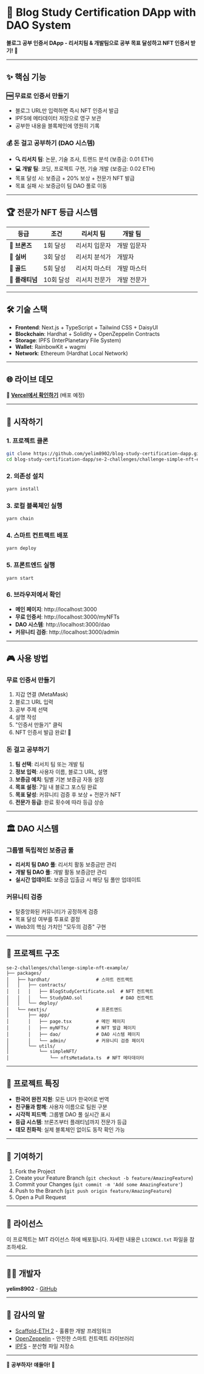 # 🎯 Blog Study Certification DApp with DAO System

**블로그 공부 인증서 DApp - 리서치팀 & 개발팀으로 공부 목표 달성하고 NFT 인증서 받기! 🚀**

---

## ✨ 핵심 기능

### 🆓 무료로 인증서 만들기

- 블로그 URL만 입력하면 즉시 NFT 인증서 발급
- IPFS에 메타데이터 저장으로 영구 보관
- 공부한 내용을 블록체인에 영원히 기록

### 💰 돈 걸고 공부하기 (DAO 시스템)

- **🔍 리서치 팀**: 논문, 기술 조사, 트렌드 분석 (보증금: 0.01 ETH)
- **💻 개발 팀**: 코딩, 프로젝트 구현, 기술 개발 (보증금: 0.02 ETH)
- 목표 달성 시: 보증금 + 20% 보상 + 전문가 NFT 발급
- 목표 실패 시: 보증금이 팀 DAO 풀로 이동

---

## 🏆 전문가 NFT 등급 시스템

| 등급            | 조건      | 리서치 팀     | 개발 팀     |
| --------------- | --------- | ------------- | ----------- |
| 🥉 **브론즈**   | 1회 달성  | 리서치 입문자 | 개발 입문자 |
| 🥈 **실버**     | 3회 달성  | 리서치 분석가 | 개발자      |
| 🥇 **골드**     | 5회 달성  | 리서치 마스터 | 개발 마스터 |
| 💎 **플래티넘** | 10회 달성 | 리서치 전문가 | 개발 전문가 |

---

## 🛠️ 기술 스택

- **Frontend**: Next.js + TypeScript + Tailwind CSS + DaisyUI
- **Blockchain**: Hardhat + Solidity + OpenZeppelin Contracts
- **Storage**: IPFS (InterPlanetary File System)
- **Wallet**: RainbowKit + wagmi
- **Network**: Ethereum (Hardhat Local Network)

---

## 🌐 라이브 데모

**🚀 [Vercel에서 확인하기](https://blog-study-certification-dapp.vercel.app)** (배포 예정)

---

## 🚀 시작하기

### 1. 프로젝트 클론

```bash
git clone https://github.com/yelim8902/blog-study-certification-dapp.git
cd blog-study-certification-dapp/se-2-challenges/challenge-simple-nft-example
```

### 2. 의존성 설치

```bash
yarn install
```

### 3. 로컬 블록체인 실행

```bash
yarn chain
```

### 4. 스마트 컨트랙트 배포

```bash
yarn deploy
```

### 5. 프론트엔드 실행

```bash
yarn start
```

### 6. 브라우저에서 확인

- **메인 페이지**: http://localhost:3000
- **무료 인증서**: http://localhost:3000/myNFTs
- **DAO 시스템**: http://localhost:3000/dao
- **커뮤니티 검증**: http://localhost:3000/admin

---

## 🎮 사용 방법

### 무료 인증서 만들기

1. 지갑 연결 (MetaMask)
2. 블로그 URL 입력
3. 공부 주제 선택
4. 설명 작성
5. "인증서 만들기" 클릭
6. NFT 인증서 발급 완료! 🎉

### 돈 걸고 공부하기

1. **팀 선택**: 리서치 팀 또는 개발 팀
2. **정보 입력**: 사용자 이름, 블로그 URL, 설명
3. **보증금 예치**: 팀별 기본 보증금 자동 설정
4. **목표 설정**: 7일 내 블로그 포스팅 완료
5. **목표 달성**: 커뮤니티 검증 후 보상 + 전문가 NFT
6. **전문가 등급**: 완료 횟수에 따라 등급 상승

---

## 🏛️ DAO 시스템

### 그룹별 독립적인 보증금 풀

- **리서치 팀 DAO 풀**: 리서치 활동 보증금만 관리
- **개발 팀 DAO 풀**: 개발 활동 보증금만 관리
- **실시간 업데이트**: 보증금 입출금 시 해당 팀 풀만 업데이트

### 커뮤니티 검증

- 탈중앙화된 커뮤니티가 공정하게 검증
- 목표 달성 여부를 투표로 결정
- Web3의 핵심 가치인 "모두의 검증" 구현

---

## 📁 프로젝트 구조

```
se-2-challenges/challenge-simple-nft-example/
├── packages/
│   ├── hardhat/                 # 스마트 컨트랙트
│   │   ├── contracts/
│   │   │   ├── BlogStudyCertificate.sol  # NFT 컨트랙트
│   │   │   └── StudyDAO.sol              # DAO 컨트랙트
│   │   └── deploy/
│   └── nextjs/                  # 프론트엔드
│       ├── app/
│       │   ├── page.tsx         # 메인 페이지
│       │   ├── myNFTs/          # NFT 발급 페이지
│       │   ├── dao/             # DAO 시스템 페이지
│       │   └── admin/           # 커뮤니티 검증 페이지
│       └── utils/
│           └── simpleNFT/
│               └── nftsMetadata.ts  # NFT 메타데이터
```

---

## 🎯 프로젝트 특징

- **한국어 완전 지원**: 모든 UI가 한국어로 번역
- **친구들과 함께**: 사용자 이름으로 팀원 구분
- **시각적 피드백**: 그룹별 DAO 풀 실시간 표시
- **등급 시스템**: 브론즈부터 플래티넘까지 전문가 등급
- **데모 친화적**: 실제 블록체인 없이도 동작 확인 가능

---

## 🤝 기여하기

1. Fork the Project
2. Create your Feature Branch (`git checkout -b feature/AmazingFeature`)
3. Commit your Changes (`git commit -m 'Add some AmazingFeature'`)
4. Push to the Branch (`git push origin feature/AmazingFeature`)
5. Open a Pull Request

---

## 📄 라이선스

이 프로젝트는 MIT 라이선스 하에 배포됩니다. 자세한 내용은 `LICENCE.txt` 파일을 참조하세요.

---

## 👨‍💻 개발자

**yelim8902** - [GitHub](https://github.com/yelim8902)

---

## 🙏 감사의 말

- [Scaffold-ETH 2](https://github.com/scaffold-eth/scaffold-eth-2) - 훌륭한 개발 프레임워크
- [OpenZeppelin](https://openzeppelin.com/) - 안전한 스마트 컨트랙트 라이브러리
- [IPFS](https://ipfs.io/) - 분산형 파일 저장소

---

**🎉 공부하자! 얘들아! 🎉**
